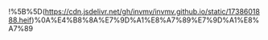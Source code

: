 !%5B%5D(https://cdn.jsdelivr.net/gh/invmv/invmv.github.io/static/1738601888.heif)%0A%E4%B8%8A%E7%9D%A1%E8%A7%89%E7%9D%A1%E8%A7%89